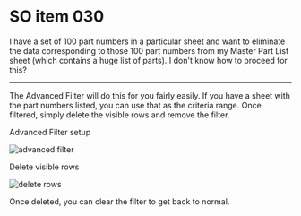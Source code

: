 # SO item 030
I have a set of 100 part numbers in a particular sheet and want to eliminate the data corresponding to those 100 part numbers from my Master Part List sheet (which contains a huge list of parts). I don't know how to proceed for this?

----

The Advanced Filter will do this for you fairly easily. If you have a sheet with the part numbers listed, you can use that as the criteria range. Once filtered, simply delete the visible rows and remove the filter.

Advanced Filter setup

![advanced filter](https://i.stack.imgur.com/eWTs6.png)

Delete visible rows

![delete rows](https://i.stack.imgur.com/oNrjt.png)

Once deleted, you can clear the filter to get back to normal.
